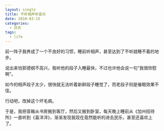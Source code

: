 ```yaml
---
layout: single
title: 不听相声听音乐
date: 2010-03-15
categories:
  - 日志
tags:
  - life
---
```


前一阵子我养成了一个不良好的习惯，睡前听相声，甚至达到了不听就睡不着的地步。

说出来怕郭德纲不高兴，我听他的段子入睡最快，不过也许他会说一句“我很欣慰啊”。

如今的相声段子太少，很快就无法听着新鲜段子睡觉了，而老段子则是催眠效果不佳。

行动吧，改掉这个坏毛病。

于是，我把音箱从书房搬到客厅，然后又搬到卧室，每天晚上睡前从《加州招待所》一直听到《喜洋洋》，渐渐发现我现在竟然能听的进去民乐，甚至还喜欢上了。
